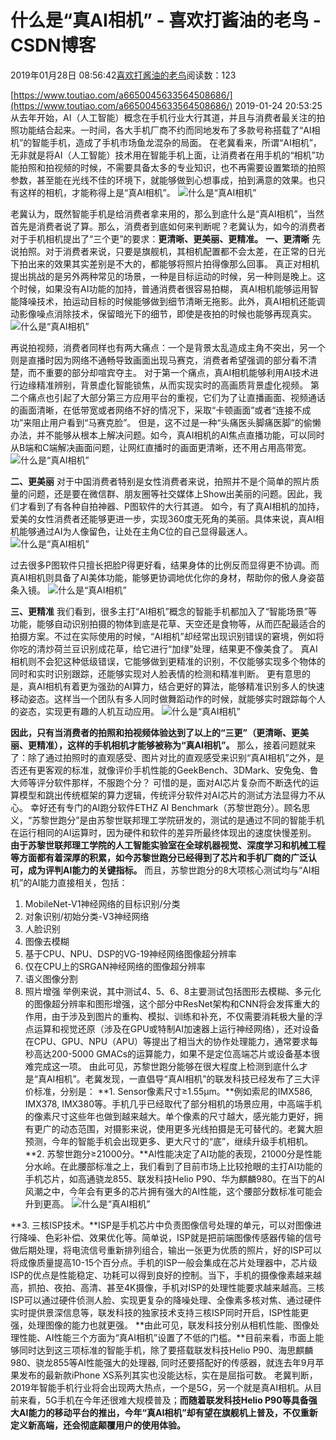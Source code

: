 
# 什么是“真AI相机” - 喜欢打酱油的老鸟 - CSDN博客


2019年01月28日 08:56:42[喜欢打酱油的老鸟](https://me.csdn.net/weixin_42137700)阅读数：123


[https://www.toutiao.com/a6650045633564508686/](https://www.toutiao.com/a6650045633564508686/)
2019-01-24 20:53:25
从去年开始，AI（人工智能）概念在手机行业大行其道，并且与消费者最关注的拍照功能结合起来。一时间，各大手机厂商不约而同地发布了多款号称搭载了“AI相机”的智能手机，造成了手机市场鱼龙混杂的局面。
在老冀看来，所谓“AI相机”，无非就是将AI（人工智能）技术用在智能手机上面，让消费者在用手机的“相机”功能拍照和拍视频的时候，不需要具备太多的专业知识，也不再需要设置繁琐的拍照参数，甚至能在光线不佳的环境下，就能够做到心想事成，拍到满意的效果。也只有这样的相机，才能称得上是“真AI相机”。
![什么是“真AI相机”](http://p3.pstatp.com/large/pgc-image/602496979dcf4934aff9fba48e7f323d)

老冀认为，既然智能手机是给消费者拿来用的，那么到底什么是“真AI相机”，当然首先是消费者说了算。那么，消费者到底如何来判断呢？老冀认为，如今的消费者对于手机相机提出了“三个更”的要求：**更清晰、更美丽、更精准。**
**一、更清晰**
先说拍照。对于消费者来说，只要是旗舰机，其相机配置都不会太差，在正常的日光下拍出来的效果其实差别是不大的，都能够将照片拍得像那么回事。
真正对相机提出挑战的是另外两种常见的场景，一种是目标运动的时候，另一种则是晚上。这个时候，如果没有AI功能的加持，普通消费者很容易拍糊，
真AI相机能够运用智能降噪技术，拍运动目标的时候能够做到细节清晰无拖影。此外，真AI相机还能调动影像噪点消除技术，保留暗光下的细节，即使是夜拍的时候也能够再现真实。
![什么是“真AI相机”](http://p1.pstatp.com/large/pgc-image/fe52c38ff6764ffdb27508dacc018ef5)

再说拍视频，消费者同样也有两大痛点：一个是背景太乱造成主角不突出，另一个则是直播时因为网络不通畅导致画面出现马赛克，消费者希望强调的部分看不清楚，而不重要的部分却喧宾夺主。
对于第一个痛点，真AI相机能够利用AI技术进行边缘精准辨别，背景虚化智能锁焦，从而实现实时的高画质背景虚化视频。
第二个痛点也引起了大部分第三方应用平台的重视，它们为了让直播画面、视频通话的画面清晰，在低带宽或者网络不好的情况下，采取“卡顿画面”或者“连接不成功”来阻止用户看到“马赛克脸”。
但是，这不过是一种“头痛医头脚痛医脚”的偷懒办法，并不能够从根本上解决问题。如今，真AI相机的AI焦点直播功能，可以同时从B端和C端解决画面问题，让网红直播时的画面更清晰，还不用占用高带宽。
![什么是“真AI相机”](http://p1.pstatp.com/large/pgc-image/65cb73a4527b4bf9872f1cb64f2e44ec)

**二、更美丽**
对于中国消费者特别是女性消费者来说，拍照并不是个简单的照片质量的问题，还是要在微信群、朋友圈等社交媒体上Show出美丽的问题。因此，我们才看到了有各种自拍神器、P图软件的大行其道。
如今，有了真AI相机的加持，爱美的女性消费者还能够更进一步，实现360度无死角的美丽。具体来说，真AI相机能够通过AI为人像留色，让处在主角C位的自己显得最迷人。
![什么是“真AI相机”](http://p1.pstatp.com/large/pgc-image/62343f67581e46078e4ea1df187f0fbd)

过去很多P图软件只擅长把脸P得更好看，结果身体的比例反而显得更不协调。而真AI相机则具备了AI美体功能，能够更协调地优化你的身材，帮助你的傲人身姿苗条入镜。
![什么是“真AI相机”](http://p3.pstatp.com/large/pgc-image/857ded9b3b434b189f8825c4f3464d78)

**三、更精准**
我们看到，很多主打“AI相机”概念的智能手机都加入了“智能场景”等功能，能够自动识别拍摄的物体到底是花草、天空还是食物等，从而匹配最适合的拍摄方案。不过在实际使用的时候，“AI相机”却经常出现识别错误的窘境，例如将你吃的清炒荷兰豆识别成花草，给它进行“加绿”处理，结果更不像美食了。
真AI相机则不会犯这种低级错误，它能够做到更精准的识别，不仅能够实现多个物体的同时和实时识别跟踪，还能够实现对人脸表情的检测和精准判断。
更有意思的是，真AI相机有着更为强劲的AI算力，结合更好的算法，能够精准识别多人的快速移动姿态。这样当一个团队有多人同时做舞蹈动作的时候，就能够实时跟踪每个人的姿态，实现更有趣的人机互动应用。
![什么是“真AI相机”](http://p3.pstatp.com/large/pgc-image/22bc19baf38f48cbbdf7eeefc7406d6b)

**因此，只有当消费者的拍照和拍视频体验达到了以上的“三更”（更清晰、更美丽、更精准），这样的手机相机才能够被称为“真AI相机”。**
那么，接着问题就来了：除了通过拍照时的直观感受、图片对比的直观感受来识别“真AI相机”之外，是否还有更客观的标准，就像评价手机性能的GeekBench、3DMark、安兔兔、鲁大师等评分软件那样，不服跑个分？
可惜的是，面对AI芯片复杂而不断迭代的运算模型和跳出传统框架的算力逻辑，传统评分软件对AI芯片的测试方法显得力不从心。
幸好还有专门的AI跑分软件ETHZ AI Benchmark（苏黎世跑分）。顾名思义，“苏黎世跑分”是由苏黎世联邦理工学院研发的，测试的是通过不同的智能手机在运行相同的AI运算时，因为硬件和软件的差异所最终体现出的速度快慢差别。
**由于苏黎世联邦理工学院的人工智能实验室在全球机器视觉、深度学习和机械工程等方面都有着深厚的积累，如今苏黎世跑分已经得到了芯片和手机厂商的广泛认可，成为评判AI能力的关键指标。**
而且，苏黎世跑分的8大项核心测试均与“AI相机”的AI能力直接相关，包括：
1. MobileNet-V1神经网络的目标识别/分类
2. 对象识别/初始分类-V3神经网络
3. 人脸识别
4. 图像去模糊
5. 基于CPU、NPU、DSP的VG-19神经网络图像超分辨率
6. 仅在CPU上的SRGAN神经网络的图像超分辨率
7. 语义图像分割
8. 照片增强
举例来说，其中测试4、5、6、8主要测试包括图形去模糊、多元化的图像超分辨率和图形增强，这个部分中ResNet架构和CNN将会发挥重大的作用，由于涉及到图片的重构、模拟、训练和补充，不仅需要消耗极大量的浮点运算和视觉还原（涉及在GPU或特制AI加速器上运行神经网络），还对设备在CPU、GPU、NPU（APU）等提出了相当大的协作处理能力，通常要求每秒高达200-5000 GMACs的运算能力，如果不是定位高端芯片或设备基本很难完成这一项。
由此可见，苏黎世跑分能够在很大程度上检测到底什么才是“真AI相机”。老冀发现，一直倡导“真AI相机”的联发科技已经发布了三大评价标准，分别是：
**1. Sensor像素尺寸≥1.55μm。**例如索尼的IMX586, IMX378, IMX380等。手机几乎已经取代了部分相机的场景应用，中高端手机的像素尺寸这些年也做到越来越大。单个像素的尺寸越大，感光能力更好，拥有更广的动态范围，对摄影来说，使用更多光线拍摄是无可替代的。老冀大胆预测，今年的智能手机会出现更多、更大尺寸的“底”，继续升级手机相机。
**2. 苏黎世跑分≥21000分。**AI性能决定了AI功能的表现，21000分是性能分水岭。在此腰部标准之上，我们看到了目前市场上比较抢眼的主打AI功能的手机芯片，如高通骁龙855、联发科技Helio P90、华为麒麟980。在当下的AI风潮之中，今年会有更多的芯片拥有强大的AI性能，这个腰部分数标准可能会升到更高。
![什么是“真AI相机”](http://p1.pstatp.com/large/pgc-image/a4fd2224f8624a5fbdb186e252fa3078)

**3. 三核ISP技术。**ISP是手机芯片中负责图像信号处理的单元，可以对图像进行降噪、色彩补偿、效果优化等。简单说，ISP就是把前端图像传感器传输的信号做后期处理，将电流信号重新排列组合，输出一张更为优质的照片，好的ISP可以将成像质量提高10-15个百分点。手机的ISP一般会集成在芯片处理器中，芯片级ISP的优点是性能稳定、功耗可以得到良好的控制。当下，手机的摄像像素越来越高，抓拍、夜拍、高清、甚至4K摄像，手机对ISP的处理性能要求越来越高。三核ISP可以通过硬件侦测人脸、实现更复杂的降噪处理、全像素多核对焦、通过硬件实时提供景深信息等，联发科技的独家技术支持三核ISP同时开启，ISP性能更强，处理图像的能力也就更强。
**由此可见，联发科技分别从相机性能、图像处理性能、AI性能三个方面为“真AI相机”设置了不低的门槛。**目前来看，市面上能够同时达到这三项标准的智能手机，除了要搭载联发科技Helio P90、海思麒麟980、骁龙855等AI性能强大的处理器, 同时还要搭配好的传感器，就连去年9月苹果发布的最新款iPhone XS系列其实也没能达标，实在是屈指可数。
老冀判断，2019年智能手机行业将会出现两大热点，一个是5G，另一个就是真AI相机。从目前来看，5G手机在今年还很难大规模普及；**而随着联发科技Helio P90等具备强大AI能力的移动平台的推出，今年“真AI相机”却有望在旗舰机上普及，不仅重新定义新高端，还会彻底颠覆用户的使用体验。**

